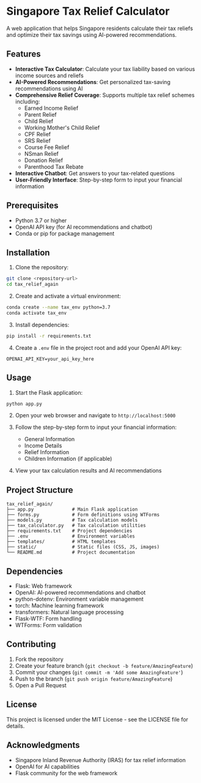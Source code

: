# Singapore Tax Relief Calculator

A web application that helps Singapore residents calculate their tax reliefs and optimize their tax savings using AI-powered recommendations.

## Features

- **Interactive Tax Calculator**: Calculate your tax liability based on various income sources and reliefs
- **AI-Powered Recommendations**: Get personalized tax-saving recommendations using AI
- **Comprehensive Relief Coverage**: Supports multiple tax relief schemes including:
  - Earned Income Relief
  - Parent Relief
  - Child Relief
  - Working Mother's Child Relief
  - CPF Relief
  - SRS Relief
  - Course Fee Relief
  - NSman Relief
  - Donation Relief
  - Parenthood Tax Rebate
- **Interactive Chatbot**: Get answers to your tax-related questions
- **User-Friendly Interface**: Step-by-step form to input your financial information

## Prerequisites

- Python 3.7 or higher
- OpenAI API key (for AI recommendations and chatbot)
- Conda or pip for package management

## Installation

1. Clone the repository:
```bash
git clone <repository-url>
cd tax_relief_again
```

2. Create and activate a virtual environment:
```bash
conda create --name tax_env python=3.7
conda activate tax_env
```

3. Install dependencies:
```bash
pip install -r requirements.txt
```

4. Create a `.env` file in the project root and add your OpenAI API key:
```
OPENAI_API_KEY=your_api_key_here
```

## Usage

1. Start the Flask application:
```bash
python app.py
```

2. Open your web browser and navigate to `http://localhost:5000`

3. Follow the step-by-step form to input your financial information:
   - General Information
   - Income Details
   - Relief Information
   - Children Information (if applicable)

4. View your tax calculation results and AI recommendations

## Project Structure

```
tax_relief_again/
├── app.py              # Main Flask application
├── forms.py            # Form definitions using WTForms
├── models.py           # Tax calculation models
├── tax_calculator.py   # Tax calculation utilities
├── requirements.txt    # Project dependencies
├── .env                # Environment variables
├── templates/          # HTML templates
├── static/             # Static files (CSS, JS, images)
└── README.md           # Project documentation
```

## Dependencies

- Flask: Web framework
- OpenAI: AI-powered recommendations and chatbot
- python-dotenv: Environment variable management
- torch: Machine learning framework
- transformers: Natural language processing
- Flask-WTF: Form handling
- WTForms: Form validation

## Contributing

1. Fork the repository
2. Create your feature branch (`git checkout -b feature/AmazingFeature`)
3. Commit your changes (`git commit -m 'Add some AmazingFeature'`)
4. Push to the branch (`git push origin feature/AmazingFeature`)
5. Open a Pull Request

## License

This project is licensed under the MIT License - see the LICENSE file for details.

## Acknowledgments

- Singapore Inland Revenue Authority (IRAS) for tax relief information
- OpenAI for AI capabilities
- Flask community for the web framework 